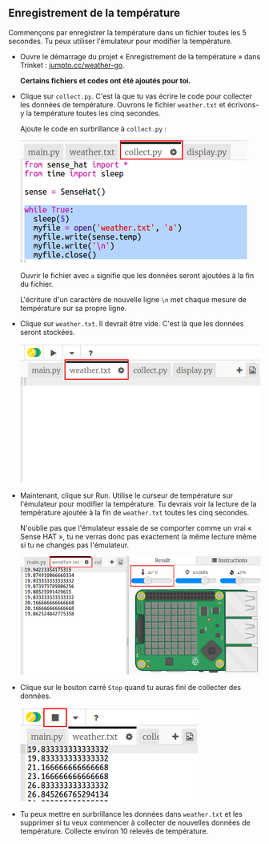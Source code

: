 ## Enregistrement de la température

Commençons par enregistrer la température dans un fichier toutes les 5 secondes. Tu peux utiliser l'émulateur pour modifier la température.

+ Ouvre le démarrage du projet « Enregistrement de la température » dans Trinket : <a href="http://jumpto.cc/weather-go" target="_blank">jumpto.cc/weather-go</a>.
    
    **Certains fichiers et codes ont été ajoutés pour toi.**

+ Clique sur `collect.py`. C'est là que tu vas écrire le code pour collecter les données de température. Ouvrons le fichier `weather.txt` et écrivons-y la température toutes les cinq secondes.
    
    Ajoute le code en surbrillance à `collect.py` :
    
    ![capture d'écran](images/weather-collect.png)
    
    Ouvrir le fichier avec `a` signifie que les données seront ajoutées à la fin du fichier.
    
    L'écriture d'un caractère de nouvelle ligne `\n` met chaque mesure de température sur sa propre ligne.

+ Clique sur `weather.txt`. Il devrait être vide. C'est là que les données seront stockées.
    
    ![capture d'écran](images/weather-file.png)

+ Maintenant, clique sur Run. Utilise le curseur de température sur l'émulateur pour modifier la température. Tu devrais voir la lecture de la température ajoutée à la fin de `weather.txt` toutes les cinq secondes.
    
    N'oublie pas que l'émulateur essaie de se comporter comme un vrai « Sense HAT », tu ne verras donc pas exactement la même lecture même si tu ne changes pas l'émulateur.
    
    ![capture d'écran](images/weather-temperature.png)

+ Clique sur le bouton carré `Stop` quand tu auras fini de collecter des données.
    
    ![capture d'écran](images/weather-stop.png)

+ Tu peux mettre en surbrillance les données dans `weather.txt` et les supprimer si tu veux commencer à collecter de nouvelles données de température. Collecte environ 10 relevés de température.
